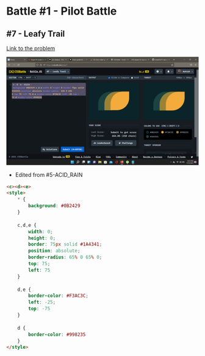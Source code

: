 # Battle #1 - Pilot Battle

## #7 - Leafy Trail

[Link to the problem](https://cssbattle.dev/play/7)

![result](./images/7-leafy-trail.png)

- Edited from #5-ACID_RAIN
```html
<c><d><e>
<style>
    * {
        background: #0B2429
    }

    c,d,e {
        width: 0;
        height: 0;
        border: 75px solid #1A4341;
        position: absolute;
        border-radius: 65% 0 65% 0;
        top: 75;
        left: 75
    }

    d,e {
        border-color: #F3AC3C;
        left: -25;
        top: -75
    }

    d {
        border-color: #998235
    }
</style>
```
